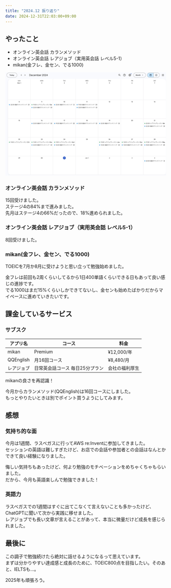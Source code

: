```yaml
---
title: "2024.12 振り返り"
date: 2024-12-31T22:03:00+09:00
---
```



## やったこと

- オンライン英会話 カランメソッド
- オンライン英会話 レアジョブ（実用英会話 レベル5-1）
- mikan(金フレ、金セン、でる1000)

![schedule](schedule.jp.jpg)

### オンライン英会話 カランメソッド

15回受けました。  
ステージ4の84%まで進みました。  
先月はステージ4の66%だったので、18%進められました。

### オンライン英会話 レアジョブ（実用英会話 レベル5-1）

8回受けました。 


### mikan(金フレ、金セン、でる1000)

TOEICを7月か8月に受けようと思い立って勉強始めました。

金フレは前回も2周くらいしてるから1日400単語くらいできる日もあって良い感じの進捗です。  
でる1000はまだ15%くらいしかできてないし、金センも始めたばかりだからマイペースに進めていきたいです。

## 課金しているサービス

### サブスク
| アプリ名 | コース | 料金 |
| ------- | --- | ---- |
| mikan   | Premium | ¥12,000/年 |
| QQEnglish | 月16回コース | ¥8,480/月 |
| レアジョブ | 日常英会話コース 毎日25分プラン | 会社の福利厚生 |

mikanの良さを再認識！

今月からカランメソッド(QQEnglish)は16回コースにしました。  
もっとやりたいときは別でポイント買うようにしてみます。

## 感想

### 気持ち的な面

今月は1週間、ラスベガスに行ってAWS re:Inventに参加してきました。  
セッションの英語は難しすぎたけど、お店での会話や参加者との会話はなんとかできて良い経験になりました。

悔しい気持ちもあったけど、何より勉強のモチベーションをめちゃくちゃもらいました。  
だから、今月も英語楽しんで勉強できました！


### 英語力

ラスベガスでの1週間はすぐに出てこなくて言えないことも多かったけど、ChatGPTに聞いて次から実践に移せました。  
レアジョブでも長い文章が言えることがあって、本当に微量だけど成長を感じられました。


## 最後に

この調子で勉強続けたら絶対に話せるようになるって思えています。  
まずは分かりやすい達成感と成長のために、TOEIC800点を目指したい。そのあと、IELTSも...。

2025年も頑張ろう。